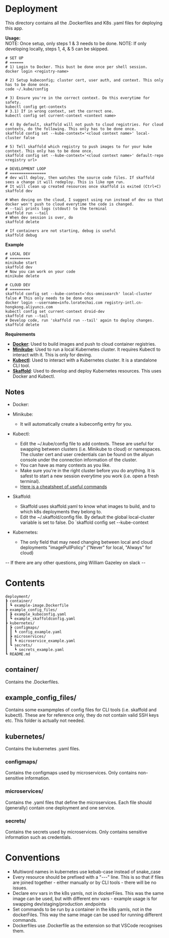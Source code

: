 # Deployment
This directory contains all the .Dockerfiles and K8s .yaml files for deploying this app.

**Usage:**  
NOTE: Once setup, only steps 1 & 3 needs to be done.
NOTE: If only developing locally, steps 1, 4, & 5 can be skipped.
```
# SET UP
# ======
# 1) Login to Docker. This bust be done once per shell session.
docker login <registry-name>

# 2) Setup kubeconfig; cluster cert, user auth, and context. This only has to be done once.
code ~/.kube/config

# 3) Ensure you're in the correct context. Do this everytime for safety.
kubectl config get-contexts
# 3.1) If in wrong context, set the correct one.
kubectl config set current-context <context name>

# 4) By default, skaffold will not push to cloud registries. For cloud contexts, do the following. This only has to be done once.
skaffold config set --kube-context='<cloud context name>' local-cluster false

# 5) Tell skaffold which registry to push images to for your kube context. This only has to be done once.
skaffold config set --kube-context='<cloud context name>' default-repo <registry url>
```
```
# DEVELOPMENT LOOP
# ================
# dev will deploy, then watches the source code files. If skaffold sees a change it will redeploy. This is like npm run.
# It will clean up created resources once skaffold is exited (Ctrl+C)
skaffold dev

# When deving on the cloud, I suggest using run instead of dev so that docker won't push to cloud everytime the code is changed.
# --tail prints logs (stdout) to the terminal
skaffold run --tail
# When dev session is over, do
skaffold delete

# If containers are not starting, debug is useful
skaffold debug
```

**Example**
```
# LOCAL DEV
# =========
minikube start
skaffold dev
# Now you can work on your code
minikube delete
```
```
# CLOUD DEV
# =========
skaffold config set --kube-context='dss-omnisearch' local-cluster false # This only needs to be done once
docker login --username=info.loratechai.com registry-intl.cn-hongkong.aliyuncs.com
kubectl config set current-context droid-dev
skaffold run --tail
# Develop code, run 'skaffold run --tail' again to deploy changes.
skaffold delete
```

**Requirements**
- [**Docker**](https://www.docker.com/get-started): Used to build images and push to cloud container registries.
- [**Minikube**](https://minikube.sigs.k8s.io/docs/start/): Used to run a local Kubernetes cluster. It requires Kubectl to interact with it. This is only for deving.
- [**Kubectl**](https://kubernetes.io/releases/download/): Used to interact with a Kubernetes cluster. It is a standalone CLI tool.
- [**Skaffold**](https://skaffold.dev/docs/install/): Used to develop and deploy Kubernetes resources. This uses Docker and Kubectl.

## **Notes**
- Docker:

- Minikube:
    - It will automatically create a kubeconfig entry for you.
- Kubectl:
    - Edit the ~/.kube/config file to add contexts. These are useful for swapping between clusters (i.e. Minikube to cloud) or namespaces.  The cluster cert and user credentials can be found on the aliyun console under the connection information of the cluster.
    - You can have as many contexts as you like.
    - Make sure you're in the right cluster before you do anything. It is safest to start a new session everytime you work (i.e. open a fresh terminal).
    - [Here is a cheatsheet of useful commands](https://www.bluematador.com/learn/kubectl-cheatsheet)
- Skaffold:
    - Skaffold uses skaffold.yaml to know what images to build, and to which k8s deployments they belong to.
    - Edit the ~/.skaffold/config file. By default the global local-cluster variable is set to false. Do `skaffold config set --kube-context
- Kubernetes:
    - The only field that may need changing between local and cloud deployments "imagePullPolicy" ("Never" for local, "Always" for cloud)

-- If there are any other questions, ping William Gazeley on slack --

# Contents
```
deployment/
┣ container/
┃ ┗ example-image.Dockerfile
┣ example_config_files/
┃ ┣ example_kubeconfig.yaml
┃ ┗ example_skaffoldconfig.yaml
┣ kubernetes/
┃ ┣ configmaps/
┃ ┃ ┗ config_example.yaml
┃ ┣ microservices/
┃ ┃ ┗ microservice_example.yaml
┃ ┗ secrets/
┃   ┗ secrets_example.yaml
┗ README.md
```
## **container/**
Contains the .Dockerfiles.

## **example_config_files/**
Contains some exampmples of config files for CLI tools (i.e. skaffold and kubectl). These are for reference only, they do not contain valid SSH keys etc.
This folder is actually not needed.

## **kubernetes/**
Contains the kubernetes .yaml files.
### **configmaps/** ###
Contains the configmaps used by microservices. Only contains non-sensitive information.

### **microservices/** ###
Contains the .yaml files that define the microservices. Each file should (generally) contain one deployment and one service.

### **secrets/** ###
Contains the secrets used by microservices. Only contains sensitive information such as credentials.

# Conventions
- Multiword names in kubernetes use kebab-case instead of snake_case
- Every resource should be prefixed with a "---" line. This is so that if files are joined together - either manually or by CLI tools - there will be no issues.
- Declare env vars in the k8s yamls, not in dockerFiles. This was the same image can be used, but with different env vars - example usage is for swapping dev/staging/production .endpoints
- Set commands to be run by a container in the k8s yamls, not in the dockerFiles. This way the same image can be used for running different commands.
- Dockerfiles use .Dockerfile as the extension so that VSCode recognises them.
